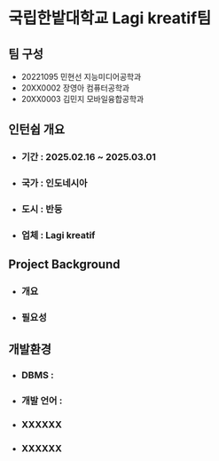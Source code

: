 # 국립한밭대학교 Lagi kreatif팀

## 팀 구성 
- 20221095 민현선 지능미디어공학과
- 20XX0002 장영아 컴퓨터공학과
- 20XX0003 김민지 모바일융합공학과

## 인턴쉽 개요
  - ### 기간 : 2025.02.16 ~ 2025.03.01
  - ### 국가 : 인도네시아
  - ### 도시 : 반둥
  - ### 업체 : Lagi kreatif

## Project Background
  - ### 개요
  - ### 필요성

## 개발환경
  - ### DBMS :
  - ### 개발 언어 :
  - ### XXXXXX
  - ### XXXXXX
